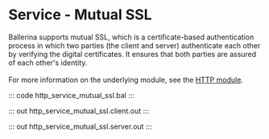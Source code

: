 # Service - Mutual SSL

Ballerina supports mutual SSL, which is a certificate-based authentication
process in which two parties (the client and server) authenticate each other by
verifying the digital certificates. It ensures that both parties are assured
of each other's identity.<br/><br/>
For more information on the underlying module, 
see the [HTTP module](https://lib.ballerina.io/ballerina/http/latest/).

::: code http_service_mutual_ssl.bal :::

::: out http_service_mutual_ssl.client.out :::

::: out http_service_mutual_ssl.server.out :::
